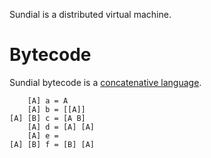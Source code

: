 Sundial is a distributed virtual machine.

# Bytecode
Sundial bytecode is a [concatenative language](http://tunes.org/~iepos/joy.html).

``` 
    [A] a = A
    [A] b = [[A]]
[A] [B] c = [A B]
    [A] d = [A] [A]
    [A] e =
[A] [B] f = [B] [A]
```
